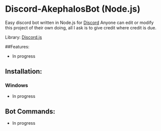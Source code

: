 # Discord-AkephalosBot (Node.js)
Easy discord bot written in Node.js for [Discord](http://www.discord.gg) Anyone can edit or modify this project of their own doing, all I ask is to give credit where credit is due.

Library: [Discord.js](https://discord.js.org)

##Features:
 - In progress

## Installation:

### Windows
  - In progress

## Bot Commands: 
 - In progress